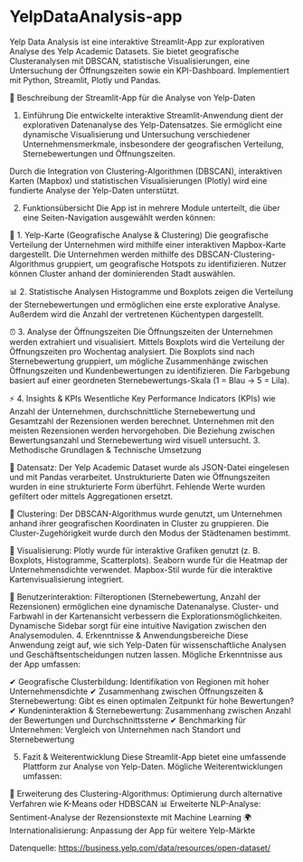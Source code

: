 # YelpDataAnalysis-app
Yelp Data Analysis ist eine interaktive Streamlit-App zur explorativen Analyse des Yelp Academic Datasets. Sie bietet geografische Clusteranalysen mit DBSCAN, statistische Visualisierungen, eine Untersuchung der Öffnungszeiten sowie ein KPI-Dashboard. Implementiert mit Python, Streamlit, Plotly und Pandas.


📌 Beschreibung der Streamlit-App für die Analyse von Yelp-Daten
1. Einführung
Die entwickelte interaktive Streamlit-Anwendung dient der explorativen Datenanalyse des Yelp-Datensatzes. Sie ermöglicht eine dynamische Visualisierung und Untersuchung verschiedener Unternehmensmerkmale, insbesondere der geografischen Verteilung, Sternebewertungen und Öffnungszeiten.

Durch die Integration von Clustering-Algorithmen (DBSCAN), interaktiven Karten (Mapbox) und statistischen Visualisierungen (Plotly) wird eine fundierte Analyse der Yelp-Daten unterstützt.

2. Funktionsübersicht
Die App ist in mehrere Module unterteilt, die über eine Seiten-Navigation ausgewählt werden können:

📍 1. Yelp-Karte (Geografische Analyse & Clustering)
Die geografische Verteilung der Unternehmen wird mithilfe einer interaktiven Mapbox-Karte dargestellt.
Die Unternehmen werden mithilfe des DBSCAN-Clustering-Algorithmus gruppiert, um geografische Hotspots zu identifizieren.
Nutzer können Cluster anhand der dominierenden Stadt auswählen.

📊 2. Statistische Analysen
Histogramme und Boxplots zeigen die Verteilung der Sternebewertungen und ermöglichen eine erste explorative Analyse.
Außerdem wird die Anzahl der vertretenen Küchentypen dargestellt.

⏰ 3. Analyse der Öffnungszeiten
Die Öffnungszeiten der Unternehmen werden extrahiert und visualisiert.
Mittels Boxplots wird die Verteilung der Öffnungszeiten pro Wochentag analysiert.
Die Boxplots sind nach Sternebewertung gruppiert, um mögliche Zusammenhänge zwischen Öffnungszeiten und Kundenbewertungen zu identifizieren.
Die Farbgebung basiert auf einer geordneten Sternebewertungs-Skala (1 = Blau → 5 = Lila).

⚡ 4. Insights & KPIs
Wesentliche Key Performance Indicators (KPIs) wie Anzahl der Unternehmen, durchschnittliche Sternebewertung und Gesamtzahl der Rezensionen werden berechnet.
Unternehmen mit den meisten Rezensionen werden hervorgehoben.
Die Beziehung zwischen Bewertungsanzahl und Sternebewertung wird visuell untersucht.
3. Methodische Grundlagen & Technische Umsetzung

📌 Datensatz:
Der Yelp Academic Dataset wurde als JSON-Datei eingelesen und mit Pandas verarbeitet.
Unstrukturierte Daten wie Öffnungszeiten wurden in eine strukturierte Form überführt.
Fehlende Werte wurden gefiltert oder mittels Aggregationen ersetzt.

📌 Clustering:
Der DBSCAN-Algorithmus wurde genutzt, um Unternehmen anhand ihrer geografischen Koordinaten in Cluster zu gruppieren.
Die Cluster-Zugehörigkeit wurde durch den Modus der Städtenamen bestimmt.

📌 Visualisierung:
Plotly wurde für interaktive Grafiken genutzt (z. B. Boxplots, Histogramme, Scatterplots).
Seaborn wurde für die Heatmap der Unternehmensdichte verwendet.
Mapbox-Stil wurde für die interaktive Kartenvisualisierung integriert.

📌 Benutzerinteraktion:
Filteroptionen (Sternebewertung, Anzahl der Rezensionen) ermöglichen eine dynamische Datenanalyse.
Cluster- und Farbwahl in der Kartenansicht verbessern die Explorationsmöglichkeiten.
Dynamische Sidebar sorgt für eine intuitive Navigation zwischen den Analysemodulen.
4. Erkenntnisse & Anwendungsbereiche
Diese Anwendung zeigt auf, wie sich Yelp-Daten für wissenschaftliche Analysen und Geschäftsentscheidungen nutzen lassen. Mögliche Erkenntnisse aus der App umfassen:


✔ Geografische Clusterbildung: Identifikation von Regionen mit hoher Unternehmensdichte
✔ Zusammenhang zwischen Öffnungszeiten & Sternebewertung: Gibt es einen optimalen Zeitpunkt für hohe Bewertungen?
✔ Kundeninteraktion & Sternebewertung: Zusammenhang zwischen Anzahl der Bewertungen und Durchschnittssterne
✔ Benchmarking für Unternehmen: Vergleich von Unternehmen nach Standort und Sternebewertung


5. Fazit & Weiterentwicklung
Diese Streamlit-App bietet eine umfassende Plattform zur Analyse von Yelp-Daten. Mögliche Weiterentwicklungen umfassen:

🚀 Erweiterung des Clustering-Algorithmus: Optimierung durch alternative Verfahren wie K-Means oder HDBSCAN
📊 Erweiterte NLP-Analyse: Sentiment-Analyse der Rezensionstexte mit Machine Learning
🌍 Internationalisierung: Anpassung der App für weitere Yelp-Märkte

Datenquelle: https://business.yelp.com/data/resources/open-dataset/
